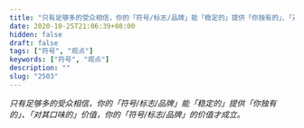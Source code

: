 ```yaml
---
title: "只有足够多的受众相信，你的「符号/标志/品牌」能「稳定的」提供「你独有的」、「对其口味的」价值，你的「符号/标志/品牌」的价值才成立。"
date: 2020-10-25T21:06:39+08:00
hidden: false
draft: false
tags: ["符号", "观点"]
keywords: ["符号", "观点"]
description: ""
slug: "2503"
---
```


*只有足够多的受众相信，你的「符号/标志/品牌」能「稳定的」提供「你独有的」、「对其口味的」价值，你的「符号/标志/品牌」的价值才成立。*